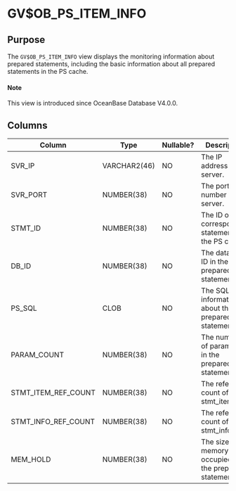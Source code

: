 # GV$OB_PS_ITEM_INFO

## Purpose

The `GV$OB_PS_ITEM_INFO` view displays the monitoring information about prepared statements, including the basic information about all prepared statements in the PS cache.

<main id="notice" type='explain'>
  <h4>Note</h4>
  <p>This view is introduced since OceanBase Database V4.0.0. </p>
</main>

## Columns

| Column | Type | Nullable? | Description |
|---------------------|--------------|------------|----------------------------|
| SVR_IP | VARCHAR2(46) | NO | The IP address of the server. |
| SVR_PORT | NUMBER(38) | NO | The port number of the server. |
| STMT_ID | NUMBER(38) | NO | The ID of the corresponding statement in the PS cache. |
| DB_ID | NUMBER(38) | NO | The database ID in the prepared statement. |
| PS_SQL | CLOB | NO | The SQL information about the prepared statement. |
| PARAM_COUNT | NUMBER(38) | NO | The number of parameters in the prepared statement. |
| STMT_ITEM_REF_COUNT | NUMBER(38) | NO | The reference count of stmt_item. |
| STMT_INFO_REF_COUNT | NUMBER(38) | NO | The reference count of stmt_info. |
| MEM_HOLD | NUMBER(38) | NO | The size of memory occupied by the prepared statement. |
